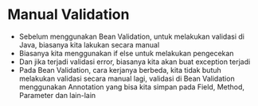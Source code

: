 # Manual Validation
* Sebelum menggunakan Bean Validation, untuk melakukan validasi di Java, biasanya kita lakukan secara manual
* Biasanya kita menggunakan if else untuk melakukan pengecekan
* Dan jika terjadi validasi error, biasanya kita akan buat exception terjadi
* Pada Bean Validation, cara kerjanya berbeda, kita tidak butuh melakukan validasi secara manual lagi, validasi di Bean Validation menggunakan Annotation yang bisa kita simpan pada Field, Method, Parameter dan lain-lain
